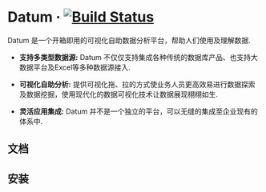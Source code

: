 # Datum &middot; [![Build Status](https://travis-ci.org/CodingToy/Datum.svg?branch=master)](https://travis-ci.org/CodingToy/Datum)

Datum 是一个开箱即用的可视化自助数据分析平台，帮助人们使用及理解数据.

* **支持多类型数据源:** Datum 不仅仅支持集成各种传统的数据库产品、也支持大数据平台及Excel等多种数据源接入.

* **可视化自助分析:** 提供可视化拖、拉的方式使业务人员更高效易进行数据探索及数据挖掘，使用现代化的数据可视化技术让数据展现栩栩如生.

* **灵活应用集成:** Datum 并不是一个独立的平台，可以无缝的集成至企业现有的体系中.  


## 文档

## 安装

